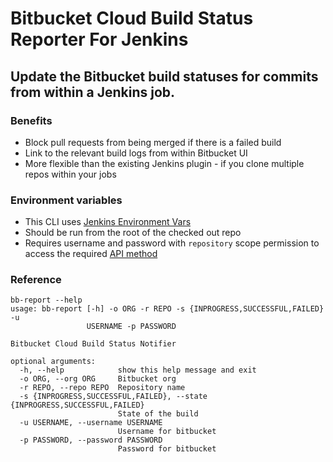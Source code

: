 # Bitbucket Cloud Build Status Reporter For Jenkins

## Update the Bitbucket  build statuses for commits from within a Jenkins job.

### Benefits
* Block pull requests from being merged if there is a failed build
* Link to the relevant build logs from within Bitbucket UI
* More flexible than the existing Jenkins plugin - if you clone multiple repos within your jobs

### Environment variables
* This CLI uses [Jenkins Environment Vars](https://wiki.jenkins.io/display/JENKINS/Building+a+software+project#Buildingasoftwareproject-belowJenkinsSetEnvironmentVariables)
* Should be run from the root of the checked out repo
* Requires username and password with `repository` scope permission to access the required [API method](https://developer.atlassian.com/bitbucket/api/2/reference/resource/repositories/%7Busername%7D/%7Brepo_slug%7D/commit/%7Bnode%7D/statuses/build)

### Reference
```
bb-report --help
usage: bb-report [-h] -o ORG -r REPO -s {INPROGRESS,SUCCESSFUL,FAILED} -u
                 USERNAME -p PASSWORD

Bitbucket Cloud Build Status Notifier

optional arguments:
  -h, --help            show this help message and exit
  -o ORG, --org ORG     Bitbucket org
  -r REPO, --repo REPO  Repository name
  -s {INPROGRESS,SUCCESSFUL,FAILED}, --state {INPROGRESS,SUCCESSFUL,FAILED}
                        State of the build
  -u USERNAME, --username USERNAME
                        Username for bitbucket
  -p PASSWORD, --password PASSWORD
                        Password for bitbucket
```
